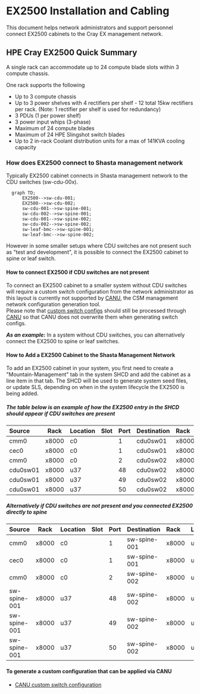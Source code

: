 
<!-- markdownlint-disable MD013 -->
# EX2500 Installation and Cabling

This document helps network administrators and support personnel connect EX2500 cabinets to the Cray EX management network.

## HPE Cray EX2500 Quick Summary

A single rack can accommodate up to 24 compute blade slots within 3 compute chassis.

One rack supports the following

* Up to 3 compute chassis
* Up to 3 power shelves with 4 rectifiers per shelf - 12 total 15kw rectifiers per rack. (Note: 1 rectifier per shelf is used for redundancy)
* 3 PDUs (1 per power shelf)
* 3 power input whips (3-phase)
* Maximum of 24 compute blades
* Maximum of 24 HPE Slingshot switch blades
* Up to 2 in-rack Coolant distribution units for a max of 141KVA cooling capacity

### How does EX2500 connect to Shasta management network

Typically EX2500 cabinet connects in Shasta management network to the CDU switches (sw-cdu-00x).

```mermaid
  graph TD;
      EX2500-->sw-cdu-001;
      EX2500-->sw-cdu-002;
      sw-cdu-001-->sw-spine-001;
      sw-cdu-002-->sw-spine-001;
      sw-cdu-001-->sw-spine-002;
      sw-cdu-002-->sw-spine-002;
      sw-leaf-bmc-->sw-spine-001;
      sw-leaf-bmc-->sw-spine-002;
```

However in some smaller setups where CDU switches are not present such as "test and development", it is possible to connect the EX2500 cabinet to spine or leaf switch.

#### How to connect EX2500 if CDU switches are not present

To connect an EX2500 cabinet to a smaller system without CDU switches will require a custom switch configuration from the network administrator as this layout is currently not supported by [CANU](https://github.com/cray-hpe/canu), the CSM management network configuration generation tool.  
Please note that [custom switch configs](https://github.com/Cray-HPE/canu/blob/main/docs/network_configuration_and_upgrade/custom_config.md) should still be processed through [CANU](https://github.com/cray-hpe/canu) so that CANU does not overwrite them when generating switch configs.

***As an example:*** In a system without CDU switches, you can alternatively connect the EX2500 to spine or leaf switches.

#### How to Add a EX2500 Cabinet to the Shasta Management Network

To add an EX2500 cabinet in your system, you first need to create a "Mountain-Management" tab in the system SHCD and add the cabinet as a line item in that tab. The SHCD will be used to generate system seed files, or update SLS, depending on when in the system lifecycle the EX2500 is being added.

##### The table below is an example of how the EX2500 entry in the SHCD should appear if CDU switches are present

| Source   | Rack  | Location | Slot | Port | Destination | Rack  | Location | Port |
|:---------|-------|:---------|:-----|:-----|:------------|:------|:---------|:-----|
| cmm0     | x8000 | c0       |      | 1    | cdu0sw01    | x8000 | u37      | 1    |
| cec0     | x8000 | c0       |      | 1    | cdu0sw01    | x8000 | u37      | 2    |
| cmm0     | x8000 | c0       |      | 2    | cdu0sw02    | x8000 | u38      | 1    |
| cdu0sw01 | x8000 | u37      |      | 48   | cdu0sw02    | x8000 | u38      | 48   |
| cdu0sw01 | x8000 | u37      |      | 49   | cdu0sw02    | x8000 | u38      | 49   |
| cdu0sw01 | x8000 | u37      |      | 50   | cdu0sw02    | x8000 | u38      | 50   |

##### Alternatively if CDU switches are ***not*** present and you connected EX2500 directly to spine

| Source       | Rack  | Location | Slot | Port | Destination  | Rack  | Location | Port |
|:-------------|-------|:---------|:-----|:-----|:-------------|:------|:---------|:-----|
| cmm0         | x8000 | c0       |      | 1    | sw-spine-001 | x8000 | u37      | 1    |
| cec0         | x8000 | c0       |      | 1    | sw-spine-001 | x8000 | u37      | 2    |
| cmm0         | x8000 | c0       |      | 2    | sw-spine-002 | x8000 | u38      | 1    |
| sw-spine-001 | x8000 | u37      |      | 48   | sw-spine-002 | x8000 | u38      | 48   |
| sw-spine-001 | x8000 | u37      |      | 49   | sw-spine-002 | x8000 | u38      | 49   |
| sw-spine-001 | x8000 | u37      |      | 50   | sw-spine-002 | x8000 | u38      | 50   |

#### To generate a custom configuration that can be applied via CANU

* [CANU custom switch configuration](https://github.com/Cray-HPE/canu/blob/main/docs/network_configuration_and_upgrade/custom_config.md)
